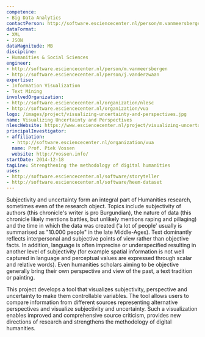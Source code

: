 ```yaml
---
competence:
- Big Data Analytics
contactPerson: http://software.esciencecenter.nl/person/m.vanmeersbergen
dataFormat:
- XML
- JSON
dataMagnitude: MB
discipline:
- Humanities & Social Sciences
engineer:
- http://software.esciencecenter.nl/person/m.vanmeersbergen
- http://software.esciencecenter.nl/person/j.vanderzwaan
expertise:
- Information Visualization
- Text Mining
involvedOrganization:
- http://software.esciencecenter.nl/organization/nlesc
- http://software.esciencecenter.nl/organization/vua
logo: /images/project/visualizing-uncertainty-and-perspectives.jpg
name: Visualizing Uncertainty and Perspectives
nlescWebsite: https://www.esciencecenter.nl/project/visualizing-uncertainty-and-perspectives
principalInvestigator:
- affiliation:
  - http://software.esciencecenter.nl/organization/vua
  name: Prof. Piek Vossen
  website: http://vossen.info/
startDate: 2014-12-18
tagLine: Strengthening the methodology of digital humanities
uses:
- http://software.esciencecenter.nl/software/storyteller
- http://software.esciencecenter.nl/software/heem-dataset
---
```

Subjectivity and uncertainty form an integral part of Humanities research, sometimes even of the research object. Topics include subjectivity of authors (this chronicle's writer is pro Burgundian), the nature of data (this chronicle likely mentions battles, but unlikely mentions raping and pillaging) and the time in which the data was created (‘a lot of people' usually is summarised as "10.000 people" in the late Middle-Ages). Text dominantly reflects interpersonal and subjective points of view rather than objective facts. In addition, language is often imprecise or underspecified resulting in another level of subjectivity (for example spatial information is not well captured in language and perceptual values are expressed through scalar and relative words). Even humanities scholars aiming to be objective generally bring their own perspective and view of the past, a text tradition or painting.

This project develops a tool that visualizes subjectivity, perspective and uncertainty to make them controllable variables. The tool allows users to compare information from different sources representing alternative perspectives and visualize subjectivity and uncertainty. Such a visualization enables improved and comprehensive source criticism, provides new directions of research and strengthens the methodology of digital humanities.
